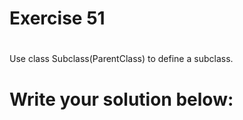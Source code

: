 # Exercise 51
# 
Use class Subclass(ParentClass) to define a subclass.



# Write your solution below:
